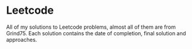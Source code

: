 # Leetcode
All of my solutions to Leetcode problems, almost all of them are from Grind75. Each solution contains the date of completion, final solution and approaches.
